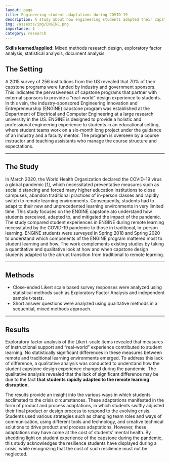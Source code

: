 ```yaml
---
layout: page
title: Engineering student adaptations during COVID-19
description: A study about how engineering students adapted their capstone projects due to COVID-19
img: /assests/img/ENGINE.png
importance: 1
category: research
---
```


**Skills learned/applied:**  Mixed methods research design, exploratory factor analysis, statistical analysis, document analysis 

## The Setting

A 2015 survey of 256 institutions from the US revealed that 70% of their capstone programs were funded by industry and government sponsors. This indicates the pervasiveness of capstone programs that partner with external sponsors to provide a “real-world” design experience to students. In this vein, the industry-sponsored Engineering Innovation and Entrepreneurship (ENGINE) capstone program was established at the Department of Electrical and Computer Engineering at a large research university in the US. ENGINE is designed to provide a holistic and professional engineering experience to students in an educational setting, where student teams work on a six-month long project under the guidance of an industry and a faculty mentor. The program is overseen by a course instructor and teaching assistants who manage the course structure and expectations. 
<hr>

## The Study 

In March 2020, the World Health Organization declared the COVID-19 virus a global pandemic [1], which necessitated preventative measures such as social distancing and forced many higher education institutions to close campuses, abandon traditional practices of in-person classes and rapidly switch to remote learning environments. Consequently, students had to adapt to their new and unprecedented learning environments in very limited time. 
This study focuses on the ENGINE capstone ato understand how students perceived, adapted to, and mitigated the impact of the pandemic. The study compared student experiences in ENGINE during remote learning necessitated by the COVID-19 pandemic to those in traditional, in-person learning. ENGINE students were surveyed in Spring 2018 and Spring 2020 to understand which components of the ENGINE program mattered most to student learning and how. The work complements existing studies by taking a quantitative and qualitative look at how and when capstone design students adapted to the abrupt transition from traditional to remote learning.    

<hr>

## Methods 

* Close-ended Likert scale based survey responses were analyzed using statistical methods such as Exploratory Factor Analysis and independent sample t-tests. 
* Short answer questions were analyzed using qualitative methods in a sequential, mixed methods approach. 
<hr>

## Results

Exploratory factor analysis of the Likert-scale items revealed that measures of instructional support and “real-world” experience contributed to student learning. No statistically significant differences in these measures between remote and traditional learning environments emerged. To address this lack of difference, a qualitative analysis was conducted to understand how the student capstone design experience changed during the pandemic. The qualitative analysis revealed that the lack of significant difference may be due to the fact **that students rapidly adapted to the remote learning disruption.** 

The results provide an insight into the various ways in which students acclimated to the crisis circumstances. These adaptations manifested in the form of product and process adaptations, in which students swiftly adjusted their final product or design process to respond to the evolving crisis. Students used various strategies such as changing team roles and ways of communication, using different tools and technology, and creative technical solutions to drive product and process adaptations. However, these adaptations may have come at the cost of students' mental health. By shedding light on student experience of the capstone during the pandemic, this study acknowledges the resilience students have displayed during a crisis, while recognizing that the cost of such resilience must not be neglected.

